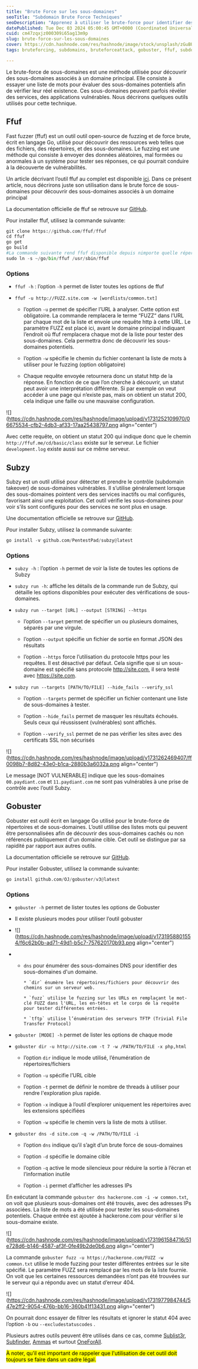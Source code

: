 ```yaml
---
title: "Brute Force sur les sous-domaines"
seoTitle: "Subdomain Brute Force Techniques"
seoDescription: "Apprenez à utiliser le brute-force pour identifier des sous-domaines avec des outils comme Ffuf, Subzy, Gobuster "
datePublished: Tue Dec 03 2024 05:00:45 GMT+0000 (Coordinated Universal Time)
cuid: cm47zqxjz000309i65ag13m9p
slug: brute-force-sur-les-sous-domaines
cover: https://cdn.hashnode.com/res/hashnode/image/stock/unsplash/zGuBURGGmdY/upload/f18c0e2a8920fdbbedc764691c495314.jpeg
tags: bruteforcing, subdomains, bruteforceattack, gobuster, ffuf, subdomain-takeover, fastfuzzer, oneforall, fastfuzzing, subzy, ammas

---
```


Le brute-force de sous-domaines est une méthode utilisée pour découvrir des sous-domaines associés à un domaine principal. Elle consiste à essayer une liste de mots pour évaluer des sous-domaines potentiels afin de vérifier leur réel existence. Ces sous-domaines peuvent parfois révéler des services, des applications vulnérables. Nous décrirons quelques outils utilisés pour cette technique.

## Ffuf

Fast fuzzer (ffuf) est un outil outil open-source de fuzzing et de force brute, écrit en langage Go, utilisé pour découvrir des ressources web telles que des fichiers, des répertoires, et des sous-domaines. Le fuzzing est une méthode qui consiste à envoyer des données aléatoires, mal formées ou anormales à un système pour tester ses réponses, ce qui pourrait conduire à la découverte de vulnérabilités.

Un article décrivant l’outil ffuf au complet est disponible [ici](https://blog.fikara.io/ffuf-fast-fuzzer). Dans ce présent article, nous décrirons juste son utilisation dans le brute force de sous-domaines pour découvrir des sous-domaines associés à un domaine principal

La documentation officielle de ffuf se retrouve sur [GitHub](https://github.com/ffuf/ffuf).

Pour installer ffuf, utilisez la commande suivante:

```python
git clone https://github.com/ffuf/ffuf
cd ffuf
go get
go build
#La commande suivante rend ffuf disponible depuis nimporte quelle répertoire
sudo ln -s ~/go/bin/ffuf /usr/sbin/ffuf
```

### Options

* `ffuf -h` : l’option `-h` permet de lister toutes les options de ffuf
    
* `ffuf -u http://FUZZ.site.com -w [wordlists/common.txt]`
    
    * l’option `-u` permet de spécifier l’URL à analyser. Cette option est obligatoire. La commande remplacera le terme “FUZZ“ dans l’URL par chaque mot de la liste et envoie une requête http à cette URL. Le paramètre FUZZ est placé ici, avant le domaine principal indiquant l’endroit où ffuf remplacera chaque mot de la liste pour tester des sous-domaines. Cela permettra donc de découvrir les sous-domaines potentiels.
        
    * l’option `-w` spécifie le chemin du fichier contenant la liste de mots à utiliser pour le fuzzing (option obligatoire)
        
    * Chaque requête envoyée retournera donc un statut http de la réponse. En fonction de ce que l’on cherche à découvrir, un statut peut avoir une interprétation différente. Si par exemple on veut accéder à une page qui n’existe pas, mais on obtient un statut 200, cela indique une faille ou une mauvaise configuration.
        

![](https://cdn.hashnode.com/res/hashnode/image/upload/v1731252109970/06675534-cfb2-4db3-af33-17aa25438797.png align="center")

Avec cette requête, on obtient un statut 200 qui indique donc que le chemin `http://ffuf.me/cd/basic/class` existe sur le serveur. Le fichier `development.log` existe aussi sur ce même serveur.

## Subzy

Subzy est un outil utilisé pour détecter et prendre le contrôle (subdomain takeover) de sous-domaines vulnérables. Il s’utilise généralement lorsque des sous-domaines pointent vers des services inactifs ou mal configurés, favorisant ainsi une exploitation. Cet outil vérifie les sous-domaines pour voir s’ils sont configurés pour des services ne sont plus en usage.

Une documentation officielle se retrouve sur [GitHub](https://github.com/PentestPad/subzy).

Pour installer Subzy, utilisez la commande suivante:

```python
go install -v github.com/PentestPad/subzy@latest
```

### Options

* `subzy -h` : l’option `-h` permet de voir la liste de toutes les options de Subzy
    
* `subzy run -h`: affiche les détails de la commande run de Subzy, qui détaille les options disponibles pour exécuter des vérifications de sous-domaines.
    
* `subzy run --target [URL] --output [STRING] --https`
    
    * l’option `--target` permet de spécifier un ou plusieurs domaines, séparés par une virgule.
        
    * l’option `--output` spécifie un fichier de sortie en format JSON des résultats
        
    * l’option `--https` force l’utilisation du protocole https pour les requêtes. Il est désactivé par défaut. Cela signifie que si un sous-domaine est spécifié sans protocole http://site.com, il sera testé avec https://site.com.
        
* `subzy run --targets [PATH/TO/FILE] --hide_fails --verify_ssl`
    
    * l’option `--targets` permet de spécifier un fichier contenant une liste de sous-domaines à tester.
        
    * l’option `--hide_fails` permet de masquer les résultats échoués. Seuls ceux qui réussissent (vulnérables) sont affichés.
        
    * l’option `--verify_ssl` permet de ne pas vérifier les sites avec des certificats SSL non sécurisés
        

![](https://cdn.hashnode.com/res/hashnode/image/upload/v1731262469407/ff0098b7-8d82-43e0-b1ca-2880b3a6032a.png align="center")

Le message \[NOT VULNERABLE\] indique que les sous-domaines `00.paydiant.com` et `11.paydiant.com` ne sont pas vulnérables à une prise de contrôle avec l’outil Subzy.

## Gobuster

Gobuster est outil écrit en langage Go utilisé pour le brute-force de répertoires et de sous-domaines. L’outil utlilise des listes mots qui peuvent être personnalisées afin de découvrir des sous-domaines cachés ou non référencés publiquement d'un domaine cible. Cet outil se distingue par sa rapidité par rapport aux autres outils.

La documentation officielle se retrouve sur [GitHub](https://github.com/OJ/gobuster).

Pour installer Gobuster, utilisez la commande suivante:

```python
go install github.com/OJ/gobuster/v3@latest
```

### Options

* `gobuster -h` permet de lister toutes les options de Gobuster
    
* Il existe plusieurs modes pour utiliser l’outil gobuster
    
* ![](https://cdn.hashnode.com/res/hashnode/image/upload/v1731958801554/f6c62b0b-ad71-49d1-b5c7-757620170b93.png align="center")
    
* * `dns` pour énumérer des sous-domaines DNS pour identifier des sous-domaines d'un domaine.
        
        * `dir` énumère les répertoires/fichiers pour découvrir des chemins sur un serveur web.
            
        * `fuzz` utilise le fuzzing sur les URLs en remplaçant le mot-clé FUZZ dans l'URL, les en-têtes et le corps de la requête pour tester différentes entrées.
            
        * `tftp` utilise l’énumération des serveurs TFTP (Trivial File Transfer Protocol)
            
* `gobuster [MODE] -h` permet de lister les options de chaque mode
    
* `gobuster dir -u http://site.com -t 7 -w /PATH/TO/FILE -x php,html`
    
    * l’option `dir` indique le mode utilisé, l’énumération de répertoires/fichiers
        
    * l’option `-u` spécifie l’URL cible
        
    * l’option `-t` permet de définir le nombre de threads à utiliser pour rendre l'exploration plus rapide.
        
    * l’option `-x` indique à l’outil d’explorer uniquement les répertoires avec les extensions spécifiées
        
    * l’option `-w` spécifie le chemin vers la liste de mots à utiliser.
        
* `gobuster dns -d site.com -q -w /PATH/TO/FILE -i`
    
    * l’option `dns` indique qu’il s’agit d’un brute force de sous-domaines
        
    * l’option `-d` spécifie le domaine cible
        
    * l’option `-q` active le mode silencieux pour réduire la sortie à l’écran et l’information inutile
        
    * l’option `-i` permet d’afficher les adresses IPs
        

En exécutant la commande `gobuster dns hackerone.com -i -w common.txt`, on voit que plusieurs sous-domaines ont été trouvés, avec des adresses IPs associées. La liste de mots a été utilisée pour tester les sous-domaines potentiels. Chaque entrée est ajoutée à hackerone.com pour vérifier si le sous-domaine existe.

![](https://cdn.hashnode.com/res/hashnode/image/upload/v1731961584716/51e728d6-b146-4587-af3f-0fe49b2de0b6.png align="center")

La commande `gobuster fuzz -u https://hackerone.com/FUZZ -w common.txt` utilise le mode fuzzing pour tester différentes entrées sur le site spécifié. Le paramètre FUZZ sera remplacé par les mots de la liste fournie. On voit que les certaines ressources demandées n’ont pas été trouvées sur le serveur qui a répondu avec un statut d’erreur 404.

![](https://cdn.hashnode.com/res/hashnode/image/upload/v1731977984744/547e2ff2-9054-476b-bb16-360b41f13431.png align="center")

On pourrait donc essayer de filtrer les résultats et ignorer le statut 404 avec l’option `-b` ou `--excludestatuscodes` .

Plusieurs autres outils peuvent être utilisés dans ce cas, comme [Sublist3r](https://blog.fikara.io/recherche-de-sous-domaines#heading-sublist3r), [Subfinder](https://blog.fikara.io/recherche-de-sous-domaines#heading-subfinder), [Ammas](https://blog.fikara.io/recherche-de-sous-domaines#heading-amass) et surtout [OneForAll](https://blog.fikara.io/oneforall).

<mark>À noter, qu’il est important de rappeler que l'utilisation de cet outil doit toujours se faire dans un cadre légal.</mark>